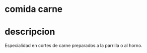 # comida carne 

# descripcion 
Especialidad en cortes de carne preparados a la parrilla o al horno.